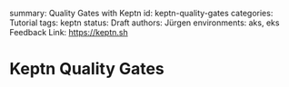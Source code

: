 summary: Quality Gates with Keptn
id: keptn-quality-gates
categories: Tutorial
tags: keptn
status: Draft 
authors: Jürgen
environments: aks, eks
Feedback Link: https://keptn.sh


# Keptn Quality Gates

